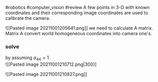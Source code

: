 #robotics #computer_vision #review 
A few points in 3-D with known coordinates and their corresponding image coordinates are used to calibrate the camera.

![[Pasted image 20211001205641.png]]
we need to calculate A matrix. Matrix A convert world homogeneous coordinates into camera one's.

### solve

by assuming $a_{44} =1$  
![[Pasted image 20211001210712.png|300]]

![[Pasted image 20211001210827.png]]
